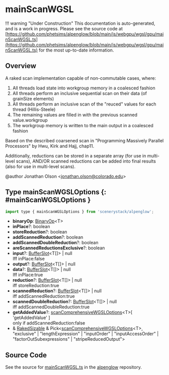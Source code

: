# mainScanWGSL

!!! warning "Under Construction"
    This documentation is auto-generated, and is a work in progress. Please see the source code at
    [https://github.com/phetsims/alpenglow/blob/main/js/webgpu/wgsl/gpu/mainScanWGSL.ts](https://github.com/phetsims/alpenglow/blob/main/js/webgpu/wgsl/gpu/mainScanWGSL.ts) for the most up-to-date information.

## Overview

A raked scan implementation capable of non-commutable cases, where:

1. All threads load state into workgroup memory in a coalesced fashion
2. All threads perform an inclusive sequential scan on their data (of grainSize elements)
3. All threads perform an inclusive scan of the "reuced" values for each thread (Hillis-Steele)
4. The remaining values are filled in with the previous scanned value.workgroup
5. The workgroup memory is written to the main output in a coalesced fashion

Based on the described coarsened scan in "Programming Massively Parallel Processors" by Hwu, Kirk and Hajj, chap11.

Additionally, reductions can be stored in a separate array (for use in multi-level scans), AND/OR
scanned reductions can be added into final results (also for use in multi-level scans).

@author Jonathan Olson &lt;jonathan.olson@colorado.edu&gt;

## Type mainScanWGSLOptions {: #mainScanWGSLOptions }


```js
import type { mainScanWGSLOptions } from 'scenerystack/alpenglow';
```


- **binaryOp**: [BinaryOp](../alpenglow/ConcreteType.md#BinaryOp)&lt;T&gt;
- **inPlace**?: <span style="color: hsla(calc(var(--md-hue) + 180deg),80%,40%,1);">boolean</span>
- **storeReduction**?: <span style="color: hsla(calc(var(--md-hue) + 180deg),80%,40%,1);">boolean</span>
- **addScannedReduction**?: <span style="color: hsla(calc(var(--md-hue) + 180deg),80%,40%,1);">boolean</span>
- **addScannedDoubleReduction**?: <span style="color: hsla(calc(var(--md-hue) + 180deg),80%,40%,1);">boolean</span>
- **areScannedReductionsExclusive**?: <span style="color: hsla(calc(var(--md-hue) + 180deg),80%,40%,1);">boolean</span>
- **input**?: [BufferSlot](../alpenglow/BufferSlot.md)&lt;T[]&gt; | <span style="color: hsla(calc(var(--md-hue) + 180deg),80%,40%,1);">null</span>
<br>  Iff inPlace:false
- **output**?: [BufferSlot](../alpenglow/BufferSlot.md)&lt;T[]&gt; | <span style="color: hsla(calc(var(--md-hue) + 180deg),80%,40%,1);">null</span>
- **data**?: [BufferSlot](../alpenglow/BufferSlot.md)&lt;T[]&gt; | <span style="color: hsla(calc(var(--md-hue) + 180deg),80%,40%,1);">null</span>
<br>  Iff inPlace:true
- **reduction**?: [BufferSlot](../alpenglow/BufferSlot.md)&lt;T[]&gt; | <span style="color: hsla(calc(var(--md-hue) + 180deg),80%,40%,1);">null</span>
<br>  iff storeReduction:true
- **scannedReduction**?: [BufferSlot](../alpenglow/BufferSlot.md)&lt;T[]&gt; | <span style="color: hsla(calc(var(--md-hue) + 180deg),80%,40%,1);">null</span>
<br>  iff addScannedReduction:true
- **scannedDoubleReduction**?: [BufferSlot](../alpenglow/BufferSlot.md)&lt;T[]&gt; | <span style="color: hsla(calc(var(--md-hue) + 180deg),80%,40%,1);">null</span>
<br>  iff addScannedDoubleReduction:true
- **getAddedValue**?: [scanComprehensiveWGSLOptions](../alpenglow/scanComprehensiveWGSL.md#scanComprehensiveWGSLOptions)&lt;T&gt;[ 'getAddedValue' ]
<br>  only if addScannedReduction:false
- &amp; [RakedSizable](../alpenglow/WGSLUtils.md#RakedSizable) &amp; Pick&lt;[scanComprehensiveWGSLOptions](../alpenglow/scanComprehensiveWGSL.md#scanComprehensiveWGSLOptions)&lt;T&gt;, "exclusive" | "lengthExpression" | "inputOrder" | "inputAccessOrder" | "factorOutSubexpressions" | "stripeReducedOutput"&gt;




## Source Code

See the source for [mainScanWGSL.ts](https://github.com/phetsims/alpenglow/blob/main/js/webgpu/wgsl/gpu/mainScanWGSL.ts) in the [alpenglow](https://github.com/phetsims/alpenglow) repository.
